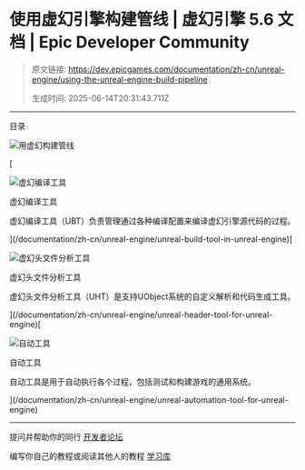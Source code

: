 # 使用虚幻引擎构建管线 | 虚幻引擎 5.6 文档 | Epic Developer Community

> 原文链接: https://dev.epicgames.com/documentation/zh-cn/unreal-engine/using-the-unreal-engine-build-pipeline
> 
> 生成时间: 2025-06-14T20:31:43.711Z

---

目录

![用虚幻构建管线](https://dev.epicgames.com/community/api/documentation/image/e128c059-aa9e-40c3-90ec-e36f174d46b6?resizing_type=fill&width=1920&height=335)

[

![虚幻编译工具](https://d1iv7db44yhgxn.cloudfront.net/documentation/images/1cb1c340-bd57-4fdb-b0e3-88a4f14ff2b3/placeholder_topic.png)

虚幻编译工具

虚幻编译工具（UBT）负责管理通过各种编译配置来编译虚幻引擎源代码的过程。





](/documentation/zh-cn/unreal-engine/unreal-build-tool-in-unreal-engine)[

![虚幻头文件分析工具](https://d1iv7db44yhgxn.cloudfront.net/documentation/images/2cc9a60e-d7c7-4ddb-a192-b7d0f4486c98/placeholder_topic.png)

虚幻头文件分析工具

虚幻头文件分析工具（UHT）是支持UObject系统的自定义解析和代码生成工具。





](/documentation/zh-cn/unreal-engine/unreal-header-tool-for-unreal-engine)[

![自动工具](https://d1iv7db44yhgxn.cloudfront.net/documentation/images/87f5dd58-e3fb-49f0-8199-0d694c242a06/placeholder_topic.png)

自动工具

自动工具是用于自动执行各个过程，包括测试和构建游戏的通用系统。





](/documentation/zh-cn/unreal-engine/unreal-automation-tool-for-unreal-engine)

* * *

提问并帮助你的同行 [开发者论坛](https://forums.unrealengine.com/categories?tag=unreal-engine)

编写你自己的教程或阅读其他人的教程 [学习库](https://dev.epicgames.com/community/unreal-engine/learning)